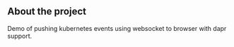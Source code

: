 ## About the project

Demo of pushing kubernetes events using websocket to browser with dapr support.